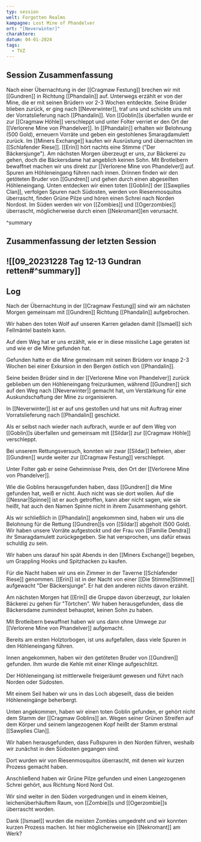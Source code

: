 ```yaml
---
typ: session
welt: Forgotten Realms
kampagne: Lost Mine of Phandelver
ort: "[Neverwinter]"
charaktere: 
datum: 04-01-2024
tags:
  - TVZ
---
```

## Session Zusammenfassung

Nach einer Übernachtung in der [[Cragmaw Festung]] brechen wir mit [[Gundren]] in Richtung [[Phandalin]] auf. Unterwegs erzählt er von der Mine, die er mit seinen Brüdern vor 2-3 Wochen entdeckte. Seine Brüder blieben zurück, er ging nach [[Neverwinter]], traf uns und schickte uns mit der Vorratslieferung nach [[Phandalin]]. Von [[Goblin]]s überfallen wurde er zur [[Cragmaw Höhle]] verschleppt und unter Folter verriet er den Ort der [[Verlorene Mine von Phandelver]]. In [[Phandalin]] erhalten wir Belohnung (500 Gold), erneuern Vorräte und geben ein gestohlenes Smaragdamulett zurück. Im [[Miners Exchange]] kaufen wir Ausrüstung und übernachten im [[Schlafender Riese]].
[[Erin]] hört nachts eine Stimme ("Der Bäckersjunge"). Am nächsten Morgen überzeugt er uns, zur Bäckerei zu gehen, doch die Bäckersdame hat angeblich keinen Sohn. Mit Brotleibern bewaffnet machen wir uns direkt zur [[Verlorene Mine von Phandelver]] auf. Spuren am Höhleneingang führen nach innen. Drinnen finden wir den getöteten Bruder von [[Gundren]] und gehen durch einen abgeseilten Höhleneingang. Unten entdecken wir einen toten [[Goblin]] der [[Sawplies Clan]], verfolgen Spuren nach Südosten, werden von Riesenmosquitos überrascht, finden Grüne Pilze und hören einen Schrei nach Norden Nordost. Im Süden werden wir von [[Zombies]] und [[Ogerzombies]] überrascht, möglicherweise durch einen [[Nekromant]]en verursacht.

^summary

## Zusammenfassung der letzten Session

![[09_20231228 Tag 12-13 Gundran retten#^summary]]
---

## Log

Nach der Übernachtung in der [[Cragmaw Festung]] sind wir am nächsten Morgen gemeinsam mit [[Gundren]] Richtung [[Phandalin]] aufgebrochen.

Wir haben den toten Wolf auf unseren Karren geladen damit [[Ismael]] sich Fellmäntel basteln kann.

Auf dem Weg hat er uns erzählt, wie er in diese missliche Lage geraten ist und wie er die Mine gefunden hat.

Gefunden hatte er die Mine gemeinsam mit seinen Brüdern vor knapp 2-3 Wochen bei einer Exkursion in den Bergen östlich von [[Phandalin]].

Seine beiden Brüder sind in der [[Verlorene Mine von Phandelver]] zurück geblieben um den Höhleneingang freizuräumen, während [[Gundren]] sich auf den Weg nach [[Neverwinter]] gemacht hat, um Verstärkung für eine Auskundschaftung der Mine zu organisieren.

In [[Neverwinter]] ist er auf uns gestoßen und hat uns mit Auftrag einer Vorratslieferung nach [[Phandalin]] geschickt.

Als er selbst nach wieder nach aufbrach, wurde er auf dem Weg von [[Goblin]]s überfallen und gemeinsam mit [[Sildar]] zur [[Cragmaw Höhle]] verschleppt.

Bei unserem Rettungsversuch, konnten wir zwar [[Sildar]] befreien, aber [[Gundren]] wurde weiter zur [[Cragmaw Festung]] verschleppt.

Unter Folter gab er seine Geheimnisse Preis, den Ort der [[Verlorene Mine von Phandelver]].

Wie die Goblins herausgefunden haben, dass [[Gundren]] die Mine gefunden hat, weiß er nicht. Auch nicht was sie dort wollen. Auf die [[Nesnar|Spinne]] ist er auch getroffen, kann aber nicht sagen, wie sie heißt, hat auch den Namen Spinne nicht in ihrem Zusammenhang gehört.

Als wir schließlich in [[Phandalin]] angekommen sind, haben wir uns die Belohnung für die Rettung [[Gundren]]s von [[Sildar]] abgeholt (500 Gold). Wir haben unsere Vorräte aufgestockt und der Frau von [[Familie Dendra]] ihr Smaragdamulett zurückgegeben. Sie hat versprochen, uns dafür etwas schuldig zu sein.

Wir haben uns darauf hin spät Abends in den [[Miners Exchange]] begeben, um Grappling Hooks und Spitzhacken zu kaufen.

Für die Nacht haben wir uns ein Zimmer in der Taverne [[Schlafender Riese]] genommen. [[Erin]] ist in der Nacht von einer [[Die Stimme|Stimme]] aufgewacht "Der Bäckersjunge". Er hat den anderen nichts davon erzählt.

Am nächsten Morgen hat [[Erin]] die Gruppe davon überzeugt, zur lokalen Bäckerei zu gehen für "Törtchen". Wir haben herausgefunden, dass die Bäckersdame zumindest behauptet, keinen Sohn zu haben.

Mit Brotleibern bewaffnet haben wir uns dann ohne Umwege zur [[Verlorene Mine von Phandelver]] aufgemacht.

Bereits am ersten Holztorbogen, ist uns aufgefallen, dass viele Spuren in den Höhleneingang führen.

Innen angekommen, haben wir den getöteten Bruder von [[Gundren]] gefunden. Ihm wurde die Kehle mit einer Klinge aufgeschlitzt.

Der Höhleneingang ist mittlerweile freigeräumt gewesen und führt nach Norden oder Südosten.

Mit einem Seil haben wir uns in das Loch abgeseilt, dass die beiden Höhleneingänge beherbergt.

Unten angekommen, haben wir einen toten Goblin gefunden, er gehört nicht dem Stamm der [[Cragmaw Goblins]] an. Wegen seiner Grünen Streifen auf dem Körper und seinem langezogenen Kopf heißt der Stamm erstmal [[Sawplies Clan]].

Wir haben herausgefunden, dass Fußspuren in den Norden führen, weshalb wir zunächst in den Südosten gegangen sind.

Dort wurden wir von Riesenmosquitos überrascht, mit denen wir kurzen Prozess gemacht haben.

Anschließend haben wir Grüne Pilze gefunden und einen Langezogenen Schrei gehört, aus Richtung Nord Nord Ost.

Wir sind weiter in den Süden vorgedrungen und in einem kleinen, leichenüberhäuftem Raum, von [[Zombie]]s und [[Ogerzombie]]s überrascht worden. 

Dank [[Ismael]] wurden die meisten Zombies umgedreht und wir konnten kurzen Prozess machen. Ist hier möglicherweise ein [[Nekromant]] am Werk?